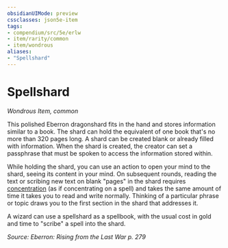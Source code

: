 ```yaml
---
obsidianUIMode: preview
cssclasses: json5e-item
tags:
- compendium/src/5e/erlw
- item/rarity/common
- item/wondrous
aliases: 
- "Spellshard"
---
```

# Spellshard
*Wondrous Item, common*  


This polished Eberron dragonshard fits in the hand and stores information similar to a book. The shard can hold the equivalent of one book that's no more than 320 pages long. A shard can be created blank or already filled with information. When the shard is created, the creator can set a passphrase that must be spoken to access the information stored within.

While holding the shard, you can use an action to open your mind to the shard, seeing its content in your mind. On subsequent rounds, reading the text or scribing new text on blank "pages" in the shard requires [concentration](/Systems/5e/rules/conditions.md#concentration) (as if concentrating on a spell) and takes the same amount of time it takes you to read and write normally. Thinking of a particular phrase or topic draws you to the first section in the shard that addresses it.

A wizard can use a spellshard as a spellbook, with the usual cost in gold and time to "scribe" a spell into the shard.

*Source: Eberron: Rising from the Last War p. 279*